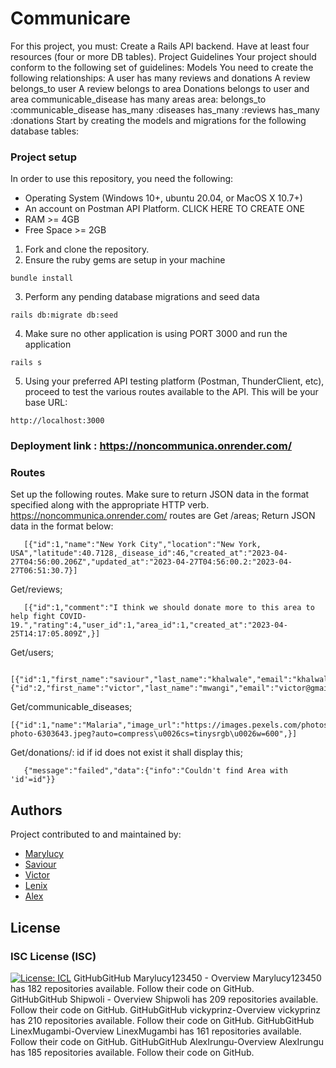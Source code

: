 # Communicare
For this project, you must:
Create a Rails API backend.
Have at least four resources (four or more DB tables).
Project Guidelines
Your project should conform to the following set of guidelines:
Models
You need to create the following relationships:
A user has many reviews and donations
A review belongs_to user
A review belongs to area
Donations belongs to user and area
communicable_disease has many areas
area:
  belongs_to :communicable_disease
  has_many :diseases
  has_many :reviews
  has_many :donations
Start by creating the models and migrations for the following database tables:
### Project setup
In order to use this repository, you need the following:
* Operating System (Windows 10+, ubuntu 20.04, or MacOS X 10.7+)
* An account on Postman API Platform. CLICK HERE TO CREATE ONE
* RAM >= 4GB
* Free Space >= 2GB
1. Fork and clone the repository.
2. Ensure the ruby gems are setup in your machine
```
bundle install
```
3. Perform any pending database migrations and seed data
```
rails db:migrate db:seed
```
4. Make sure no other application is using PORT 3000 and run the application
```
rails s
```
5. Using your preferred API testing platform (Postman, ThunderClient, etc), proceed to test the various routes available to the API. This will be your base URL:
```
http://localhost:3000
```
### Deployment link : https://noncommunica.onrender.com/
### Routes
Set up the following routes. Make sure to return JSON data in the format
specified along with the appropriate HTTP verb.
https://noncommunica.onrender.com/
routes are
Get /areas;
Return JSON data in the format below:
```
   [{"id":1,"name":"New York City","location":"New York, USA","latitude":40.7128,_disease_id":46,"created_at":"2023-04-27T04:56:00.206Z","updated_at":"2023-04-27T04:56:00.2:"2023-04-27T06:51:30.7}]
```
Get/reviews;
```
   [{"id":1,"comment":"I think we should donate more to this area to help fight COVID-19.","rating":4,"user_id":1,"area_id":1,"created_at":"2023-04-25T14:17:05.809Z",}]
```
Get/users;
```
  [{"id":1,"first_name":"saviour","last_name":"khalwale","email":"khalwale@gmail.com","password_digest":"$2a$12$OptWB2RiD3nRJTKqTo99quXwZpOk8VEMjMVYUiYr1NteqVFG47Cs.","admin":false},{"id":2,"first_name":"victor","last_name":"mwangi","email":"victor@gmail.com.com","password_digest":"$2a$12$870JI1HZh.4phaUpIBO1eesb.C1YtG.C16EyODCWzJ23kea8MaL.y","admin":true}]
```
Get/communicable_diseases;
  ```
  [{"id":1,"name":"Malaria","image_url":"https://images.pexels.com/photos/6303643/pexels-photo-6303643.jpeg?auto=compress\u0026cs=tinysrgb\u0026w=600",}]
```
Get/donations/: id
if id does not exist it shall display this;
```
   {"message":"failed","data":{"info":"Couldn't find Area with 'id'=id"}}
```
## Authors
Project contributed to and maintained by:
- [Marylucy ](https://github.com/marylucy123450)
- [Saviour](https://github.com/Shipwoli)
- [Victor](https://github.com/Vickyprinz)
- [Lenix](https://github.com/LinexMugambi)
- [Alex](https://github.com/AlexIrungu)
## License
### ISC License (ISC)
[![License: ICL](https://img.shields.io/badge/License-ISC-blue.svg)](https://opensource.org/licenses/ISC)
GitHubGitHub
Marylucy123450 - Overview
Marylucy123450 has 182 repositories available. Follow their code on GitHub.<br>
GitHubGitHub
Shipwoli - Overview
Shipwoli has 209 repositories available. Follow their code on GitHub.
GitHubGitHub
vickyprinz-Overview
vickyprinz has 210 repositories available. Follow their code on GitHub.
GitHubGitHub
LinexMugambi-Overview
LinexMugambi has 161 repositories available. Follow their code on GitHub.
GitHubGitHub
AlexIrungu-Overview
AlexIrungu has 185 repositories available. Follow their code on GitHub.